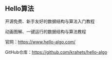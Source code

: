## Hello算法

开源免费、新手友好的数据结构与算法入门教程

动画图解、一键运行的数据结构与算法教程

官网：https://www.hello-algo.com/

GitHub仓库：https://github.com/krahets/hello-algo